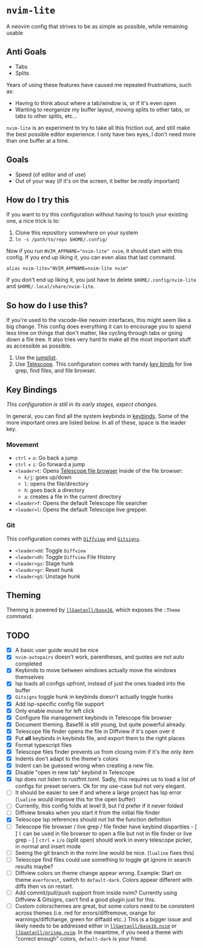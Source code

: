 # `nvim-lite`
A neovim config that strives to be as simple as possible, while remaining usable

## Anti Goals
- Tabs
- Splits

Years of using these features have caused me repeated frustrations, such as:
- Having to think about where a tab/window is, or if it's even open
- Wanting to reorganize my buffer layout, moving splits to other tabs, or tabs
to other splits, etc...

`nvim-lite` is an experiment to try to take all this friction out, and still
make the best possible editor experience. I only have two eyes, I don't need
more than one buffer at a time.

## Goals
- Speed (of editor and of use)
- Out of your way (if it's on the screen, it better be *really* important)

## How do I try this

If you want to try this configuration without having to touch your existing one,
a nice trick is to:

1. Clone this repository somewhere on your system
2. `ln -s /path/to/repo $HOME/.config/`

Now if you run `NVIM_APPNAME="nvim-lite" nvim`, it should start with this
config. If you end up liking it, you can even alias that last command.

```
alias nvim-lite="NVIM_APPNAME=nvim-lite nvim"
```

If you don't end up liking it, you just have to delete `$HOME/.config/nvim-lite`
and `$HOME/.local/share/nvim-lite`.

## So how do I use this?

If you're used to the vscode-like neovim interfaces, this might seem like a big
change. This config does everything it can to encourage you to spend less time
on things that don't matter, like cycling through tabs or going down a file
tree. It also tries very hard to make all the most important stuff as accessible
as possible.

1. Use the [jumplist](https://neovim.io/doc/user/motion.html#_8.-jumps).
2. Use [Telescope](https://github.com/nvim-telescope/telescope.nvim). This
   configuration comes with handy [key binds](#key_bindings) for live grep, find
   files, and file browser.

## Key Bindings

*This configuration is still in its early stages, expect changes.*

In general, you can find all the system keybinds in
[keybinds](./lua/config/keybinds.lua). Some of the more important ones are
listed below. In all of these, space is the leader key.

### Movement

- `ctrl` + `o`: Go back a jump
- `ctrl` + `i`: Go forward a jump
- `<leader>t`: Opens [Telescope file browser](https://github.com/nvim-telescope/telescope-file-browser.nvim)
  Inside of the file browser:
  - `k/j`: goes up/down
  - `l`: opens the file/directory
  - `h`: goes back a directory
  - `a`: creates a file in the current directory
- `<leader>f`: Opens the default Telescope file searcher
- `<leader>l`: Opens the default Telescope live grepper.

### Git

This configuration comes with
[`Diffview`](https://github.com/sindrets/diffview.nvim/) and
[`Gitsigns`](https://github.com/lewis6991/gitsigns.nvim).

- `<leader>dd`: Toggle `Diffview`
- `<leader>dh`: Toggle `Diffview` File History
- `<leader>gs`: Stage hunk
- `<leader>gr`: Reset hunk
- `<leader>gS`: Unstage hunk

## Theming

Theming is powered by [`llGaetanll/base16`](https://github.com/llGaetanll/base16.nvim), which exposes the `:Theme` command.

## TODO
- [x] A basic user guide would be nice
- [x] `nvim-autopairs` doesn't work, parentheses, and quotes are not auto completed
- [x] Keybinds to move between windows actually move the windows themselves
- [x] lsp loads all configs upfront, instead of just the ones loaded into the buffer
- [x] `Gitsigns` toggle hunk in keybinds doesn't actually toggle hunks
- [x] Add lsp-specific config file support
- [x] Only enable mouse for left click
- [x] Configure file management keybinds in Telescope file browser 
- [x] Document theming. Base16 is still young, but quite powerful already.
- [x] Telescope file finder opens the file in Diffview if it's open over it
- [x] Put **all** keybinds in keybinds file, and export them to the right places
- [x] Format typescript files
- [x] Telescope files finder prevents us from closing nvim if it's the only item
- [x] Indents don't adapt to the theme's colors
- [x] Indent can be guessed wrong when creating a new file.
- [x] Disable "open in new tab" keybind in Telescope
- [x] lsp does not listen to rustfmt.toml.
      Sadly, this requires us to load a list of configs for preset servers. Ok
      for my use-case but not very elegant.
- [ ] It should be easier to see if and where a large project has lsp error (`lualine` would improve this for the open buffer)
- [ ] Currently, this config folds at level 9, but I'd prefer if it never folded
- [ ] Diffview breaks when you start it from the initial file finder
- [x] Telescope lsp references should not list the function definition
- [ ] Telescope file browser / live grep / file finder have keybind disparities
      - [ ] `l` can be used in file browser to open a file but not in file finder or
        live grep
      - [ ] `ctrl` + `i/o` (split open) should work in every telescope picker, in normal and insert mode
- [ ] Seeing the git branch in the nvim line would be nice. (`lualine` fixes this)
- [ ] Telescope find files could use something to toggle git ignore in search
      results maybe?
- [ ] Diffview colors on theme change appear wrong.
      Example: Start on theme `everforest`, switch to `default-dark`. Colors
      appear different with diffs then vs on restart.
- [ ] Add commit/pull/push support from inside nvim? Currently using Diffview &
      Gitsigns, can't find a good plugin just for this.
- [ ] Custom colorschemes are great, but some colors need to be consistent
      across themes (i.e. red for errors/diffremove, orange for
      warnings/diffchange, green for diffadd etc..) This is a bigger issue and
      likely needs to be addressed either in
      [`llGaetanll/base16.nvim`](https://github.com/llGaetanll/base16.nvim) or
      [`llGaetanll/prisma.nvim`](https://github.com/llGaetanll/prisma.nvim). In
      the meantime, if you need a theme with "correct enough" colors,
      `default-dark` is your friend.
